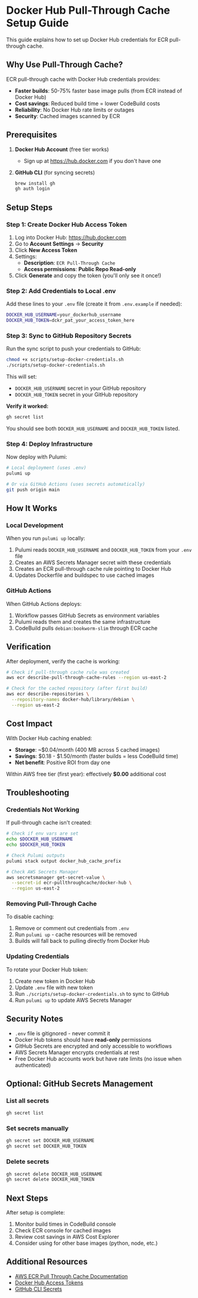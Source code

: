 # Docker Hub Pull-Through Cache Setup Guide

This guide explains how to set up Docker Hub credentials for ECR pull-through cache.

## Why Use Pull-Through Cache?

ECR pull-through cache with Docker Hub credentials provides:

- **Faster builds**: 50-75% faster base image pulls (from ECR instead of Docker Hub)
- **Cost savings**: Reduced build time = lower CodeBuild costs
- **Reliability**: No Docker Hub rate limits or outages
- **Security**: Cached images scanned by ECR

## Prerequisites

1. **Docker Hub Account** (free tier works)

   - Sign up at https://hub.docker.com if you don't have one

2. **GitHub CLI** (for syncing secrets)
   ```bash
   brew install gh
   gh auth login
   ```

## Setup Steps

### Step 1: Create Docker Hub Access Token

1. Log into Docker Hub: https://hub.docker.com
2. Go to **Account Settings** → **Security**
3. Click **New Access Token**
4. Settings:
   - **Description**: `ECR Pull-Through Cache`
   - **Access permissions**: **Public Repo Read-only**
5. Click **Generate** and copy the token (you'll only see it once!)

### Step 2: Add Credentials to Local .env

Add these lines to your `.env` file (create it from `.env.example` if needed):

```bash
DOCKER_HUB_USERNAME=your_dockerhub_username
DOCKER_HUB_TOKEN=dckr_pat_your_access_token_here
```

### Step 3: Sync to GitHub Repository Secrets

Run the sync script to push your credentials to GitHub:

```bash
chmod +x scripts/setup-docker-credentials.sh
./scripts/setup-docker-credentials.sh
```

This will set:

- `DOCKER_HUB_USERNAME` secret in your GitHub repository
- `DOCKER_HUB_TOKEN` secret in your GitHub repository

**Verify it worked:**

```bash
gh secret list
```

You should see both `DOCKER_HUB_USERNAME` and `DOCKER_HUB_TOKEN` listed.

### Step 4: Deploy Infrastructure

Now deploy with Pulumi:

```bash
# Local deployment (uses .env)
pulumi up

# Or via GitHub Actions (uses secrets automatically)
git push origin main
```

## How It Works

### Local Development

When you run `pulumi up` locally:

1. Pulumi reads `DOCKER_HUB_USERNAME` and `DOCKER_HUB_TOKEN` from your `.env` file
2. Creates an AWS Secrets Manager secret with these credentials
3. Creates an ECR pull-through cache rule pointing to Docker Hub
4. Updates Dockerfile and buildspec to use cached images

### GitHub Actions

When GitHub Actions deploys:

1. Workflow passes GitHub Secrets as environment variables
2. Pulumi reads them and creates the same infrastructure
3. CodeBuild pulls `debian:bookworm-slim` through ECR cache

## Verification

After deployment, verify the cache is working:

```bash
# Check if pull-through cache rule was created
aws ecr describe-pull-through-cache-rules --region us-east-2

# Check for the cached repository (after first build)
aws ecr describe-repositories \
  --repository-names docker-hub/library/debian \
  --region us-east-2
```

## Cost Impact

With Docker Hub caching enabled:

- **Storage**: ~$0.04/month (400 MB across 5 cached images)
- **Savings**: $0.18 - $1.50/month (faster builds = less CodeBuild time)
- **Net benefit**: Positive ROI from day one

Within AWS free tier (first year): effectively **$0.00** additional cost

## Troubleshooting

### Credentials Not Working

If pull-through cache isn't created:

```bash
# Check if env vars are set
echo $DOCKER_HUB_USERNAME
echo $DOCKER_HUB_TOKEN

# Check Pulumi outputs
pulumi stack output docker_hub_cache_prefix

# Check AWS Secrets Manager
aws secretsmanager get-secret-value \
  --secret-id ecr-pullthroughcache/docker-hub \
  --region us-east-2
```

### Removing Pull-Through Cache

To disable caching:

1. Remove or comment out credentials from `.env`
2. Run `pulumi up` - cache resources will be removed
3. Builds will fall back to pulling directly from Docker Hub

### Updating Credentials

To rotate your Docker Hub token:

1. Create new token in Docker Hub
2. Update `.env` file with new token
3. Run `./scripts/setup-docker-credentials.sh` to sync to GitHub
4. Run `pulumi up` to update AWS Secrets Manager

## Security Notes

- `.env` file is gitignored - never commit it
- Docker Hub tokens should have **read-only** permissions
- GitHub Secrets are encrypted and only accessible to workflows
- AWS Secrets Manager encrypts credentials at rest
- Free Docker Hub accounts work but have rate limits (no issue when authenticated)

## Optional: GitHub Secrets Management

### List all secrets

```bash
gh secret list
```

### Set secrets manually

```bash
gh secret set DOCKER_HUB_USERNAME
gh secret set DOCKER_HUB_TOKEN
```

### Delete secrets

```bash
gh secret delete DOCKER_HUB_USERNAME
gh secret delete DOCKER_HUB_TOKEN
```

## Next Steps

After setup is complete:

1. Monitor build times in CodeBuild console
2. Check ECR console for cached images
3. Review cost savings in AWS Cost Explorer
4. Consider using for other base images (python, node, etc.)

## Additional Resources

- [AWS ECR Pull Through Cache Documentation](https://docs.aws.amazon.com/AmazonECR/latest/userguide/pull-through-cache.html)
- [Docker Hub Access Tokens](https://docs.docker.com/security/for-developers/access-tokens/)
- [GitHub CLI Secrets](https://cli.github.com/manual/gh_secret)
